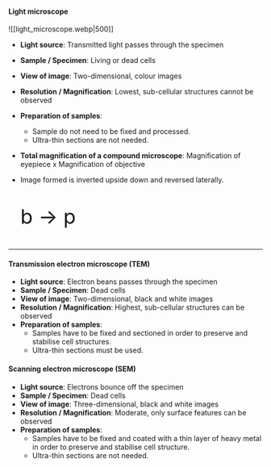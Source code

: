 #### Light microscope
![[light_microscope.webp|500]]
- **Light source**: Transmitted light passes through the specimen
- **Sample / Specimen**: Living or dead cells
- **View of image**: Two-dimensional, colour images
- **Resolution / Magnification**: Lowest, sub-cellular structures cannot be observed
- **Preparation of samples**:
	- Sample do not need to be fixed and processed.
	- Ultra-thin sections are not needed.

- **Total magnification of a compound microscope**:
  Magnification of eyepiece  x  Magnification of objective
- Image formed is inverted upside down and reversed laterally.
  <p style="font-size: 40px">b → p</p>

<hr>

#### Transmission electron microscope (TEM)
- **Light source**: Electron beans passes through the specimen
- **Sample / Specimen**: Dead cells
- **View of image**: Two-dimensional, black and white images
- **Resolution / Magnification**: Highest, sub-cellular structures can be observed
- **Preparation of samples**:
	- Samples have to be fixed and sectioned in order to preserve and stabilise cell structures.
	- Ultra-thin sections must be used.

#### Scanning electron microscope (SEM)
- **Light source**: Electrons bounce off the specimen
- **Sample / Specimen**: Dead cells
- **View of image**: Three-dimensional, black and white images
- **Resolution / Magnification**: Moderate, only surface features can be observed
- **Preparation of samples**:
	- Samples have to be fixed and coated with a thin layer of heavy metal in order to preserve and stabilise cell structure.
	- Ultra-thin sections are not needed.

